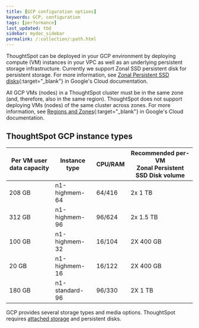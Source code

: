 ```yaml
---
title: [GCP configuration options]
keywords: GCP, configuration
tags: [performance]
last_updated: tbd
sidebar: mydoc_sidebar
permalink: /:collection/:path.html
---
```

ThoughtSpot can be deployed in your GCP environment by deploying compute (VM) instances in your VPC as well as an underlying persistent storage infrastructure. Currently we support Zonal SSD persistent disk for persistent storage. For more information, see [Zonal Persistent SSD disks](https://cloud.google.com/compute/docs/disks/#pdspecs){:target="_blank"} in Google's Cloud documentation.

All GCP VMs (nodes) in a ThoughtSpot cluster must be in the same zone
(and, therefore, also in the same region). ThoughtSpot does not support deploying VMs (nodes) of the same cluster across zones. For more information, see [Regions and Zones](https://cloud.google.com/compute/docs/regions-zones/){:target="_blank"} in Google's Cloud documentation.

## ThoughtSpot GCP instance types

| Per VM user data capacity | Instance type | CPU/RAM | Recommended per-VM <br>Zonal Persistent SSD Disk volume |
| --- | --- | --- |--- |
| 208 GB | n1-highmem-64 | 64/416 | 2x 1 TB |
| 312 GB | n1-highmem-96 | 96/624 | 2x 1.5 TB |
| 100 GB | n1-highmem-32 | 16/104 | 2X 400 GB |
| 20 GB | n1-highmem-16 | 16/122 | 2X 400 GB |
| 180 GB | n1-standard-96 | 96/330 | 2X 1 TB |

GCP provides several storage types and media options. ThoughtSpot requires [attached storage](https://cloud.google.com/compute/docs/disks/) and persistent disks.        
